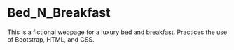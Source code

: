 # Bed_N_Breakfast
This is a fictional webpage for a luxury bed and breakfast. Practices the use of Bootstrap, HTML, and CSS.
